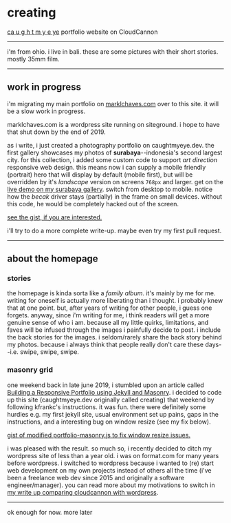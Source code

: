 # creating
[ca u g h t  m  y  e ye](https://caughtmyeye.dev) portfolio website on CloudCannon

---

i'm from ohio. i live in bali. these are some pictures with their short stories. mostly 35mm film.

---

## work in progress

i'm migrating my main portfolio on [marklchaves.com](https://marklchaves.com) over to this site. it will be a slow work in progress. 

marklchaves.com is a wordpress site running on siteground. i hope to have that shut down by the end of 2019.

as i write, i just created a photography portfolio on caughtmyeye.dev. the first gallery showcases my photos of **surabaya**--indonesia's second largest city. for this collection, i added some custom code to support _art direction_ responsive web design. this means now i can supply a mobile friendly (portrait) hero that will display by default (mobile first), but will be overridden by it's _landscape_ version on screens `768px` and larger. get on the [live demo on my surabaya gallery](https://caughtmyeye.dev/photography/surabaya/). switch from desktop to mobile. notice how the _becak_ driver stays (partially) in the frame on small devices. without this code, he would be completely hacked out of the screen.

[see the gist, if you are interested.](https://gist.github.com/marklchaves/589cf392b5076d46b5fc0037bff7e74e)

i'll try to do a more complete write-up. maybe even try my first pull request.

---

## about the homepage

### stories

the homepage is kinda sorta like a _family album_. it's mainly by me for me. writing for oneself is actually more liberating than i thought. i probably knew that at one point. but, after years of writing for other people, i guess one forgets. anyway, since i'm writing for me, i think readers will get a more genuine sense of who i am. because all my little quirks, limitations, and faves will be infused through the images i painfully decide to post. i include the back stories for the images. i seldom/rarely share the back story behind my photos. because i always think that people really don't care these days--i.e. swipe, swipe, swipe.

### masonry grid

one weekend back in late june 2019, i stumbled upon an article called [Building a Responsive Portfolio using Jekyll and Masonry](https://kfrankc.com/posts/2019/03/07/jekyll-masonry#result). i decided to code up this site (caughtmyeye.dev originally called creating) that weekend by following kfrankc's instructions. it was fun. there were definitely some hurdles e.g. my first jekyll site, usual environment set up pains, gaps in the instructions, and a interesting bug on window resize (see my fix below).

[gist of modified portfolio-masonry.js to fix window resize issues.](https://gist.github.com/marklchaves/bbd7f88032c67582774fe4f6343f6ff4)

i was pleased with the result. so much so, i recently decided to ditch my wordpress site of less than a year old. i was on format.com for many years before wordpress. i switched to wordpress because i wanted to (re) start web development on my own projects instead of others all the time (i've been a freelance web dev since 2015 and originally a software engineer/manager). you can read more about my motivations to switch in [my write up comparing cloudcannon with wordpress](https://medium.com/@marklchaves/cloudcannon-versus-wordpress-e0ff63fdb4c0).

---

ok enough for now. more later
